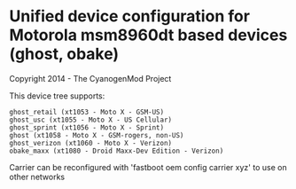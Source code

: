 Unified device configuration for Motorola msm8960dt based devices (ghost, obake)
==============================
Copyright 2014 - The CyanogenMod Project

This device tree supports:

    ghost_retail (xt1053 - Moto X - GSM-US)
    ghost_usc (xt1055 - Moto X - US Cellular)
    ghost_sprint (xt1056 - Moto X - Sprint)
    ghost (xt1058 - Moto X - GSM-rogers, non-US)
    ghost_verizon (xt1060 - Moto X - Verizon)
    obake_maxx (xt1080 - Droid Maxx-Dev Edition - Verizon)

Carrier can be reconfigured with 'fastboot oem config carrier xyz' to use on other networks
